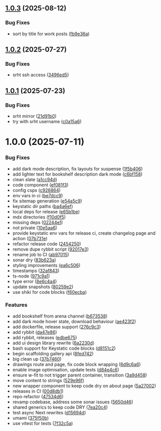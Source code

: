 ## [1.0.3](https://github.com/et0and/tom.so/compare/v1.0.2...v1.0.3) (2025-08-12)


### Bug Fixes

* sort by title for work posts ([fb9e36a](https://github.com/et0and/tom.so/commit/fb9e36a9370897a8c8b746e6032230cc599b3507))

## [1.0.2](https://github.com/et0and/tom.so/compare/v1.0.1...v1.0.2) (2025-07-27)


### Bug Fixes

* srht ssh access ([3496ed5](https://github.com/et0and/tom.so/commit/3496ed58ff31abacfee77117aaed36ffb11a4336))

## [1.0.1](https://github.com/et0and/tom.so/compare/v1.0.0...v1.0.1) (2025-07-23)


### Bug Fixes

* srht mirror ([21d91b0](https://github.com/et0and/tom.so/commit/21d91b0a8aae35f0c65e46a59c8bf724bba7307e))
* try with srht username ([c0a15a6](https://github.com/et0and/tom.so/commit/c0a15a6c59b669036f61ab640c8d4a6c8e682776))

# 1.0.0 (2025-07-11)

### Bug Fixes

- add dark mode description, fix layouts for suspense ([1f5b406](https://github.com/et0and/tom.so/commit/1f5b4060c1535b1ce2ea0da7d6eda26dcc0ed7e5))
- add lighter text for bookshelf description dark mode ([c6bf158](https://github.com/et0and/tom.so/commit/c6bf158a98b2be4c5e11a828b2c51aff751b2e6d))
- clean slate ([a1cc94d](https://github.com/et0and/tom.so/commit/a1cc94dc7efd350ce77dd6ccfb086cc6e3e137aa))
- code component ([ef081f3](https://github.com/et0and/tom.so/commit/ef081f3e9999efd0e201548b4c7482859acfa035))
- config csps ([c926864](https://github.com/et0and/tom.so/commit/c9268649e580451f193e9e0359babe2cc989ed9c))
- env vars in ci ([be7dcc9](https://github.com/et0and/tom.so/commit/be7dcc970e5ae5baac12cdabf2baa5ff3107e601))
- fix sitemap generation ([e54a5c9](https://github.com/et0and/tom.so/commit/e54a5c963eecbad0c8800f3326fd11beae45a7e4))
- keystatic dir paths ([ba4a6ef](https://github.com/et0and/tom.so/commit/ba4a6ef1466fbb12e7fda266e9e8e0bea321c73a))
- local deps for release ([e65b1be](https://github.com/et0and/tom.so/commit/e65b1be101525df1e0b03d972a562ce20db65391))
- mdx directories ([f10d0f5](https://github.com/et0and/tom.so/commit/f10d0f54a3a67899b23827c000a2ac7050cd0cb3))
- missing deps ([02244e1](https://github.com/et0and/tom.so/commit/02244e1b2cedf2852929775ea61b25ec88fbb53a))
- not private ([10e5aa6](https://github.com/et0and/tom.so/commit/10e5aa648128a8aaf537e2b620f36d637e6fb128))
- provide keystatic env vars for release ci, create changelog page and action ([07b731e](https://github.com/et0and/tom.so/commit/07b731e8f1d4451b73b8ce24fb47ce240767f9f7))
- refactor release code ([2454250](https://github.com/et0and/tom.so/commit/2454250d766916d7b6d84a5e1f443a7d8ff8a31f))
- remove dupe rybbit script ([92017e3](https://github.com/et0and/tom.so/commit/92017e3c5d4405be991b874a8c71605f0af95094))
- rename job to CI ([ab97015](https://github.com/et0and/tom.so/commit/ab97015834f7bf9033792288661cfd199b7c96b4))
- sonar dry ([83b623a](https://github.com/et0and/tom.so/commit/83b623a03fd1e3602cfd67ea60a6eb0e259e38d1))
- styling improvements ([ea6c506](https://github.com/et0and/tom.so/commit/ea6c506a8b88163b0e1d9d4554fc7a25b6c3796a))
- timestamps ([32af843](https://github.com/et0and/tom.so/commit/32af8437876a38cafb6b93852e80bc6aefa767b6))
- ts-node ([971c9a1](https://github.com/et0and/tom.so/commit/971c9a1dbc8c443e05345d16e484a8e35c4b7e23))
- type error ([8e6c4a4](https://github.com/et0and/tom.so/commit/8e6c4a4ced1794b4152716f526086572e8b83a49))
- update snapshots ([80259e2](https://github.com/et0and/tom.so/commit/80259e2b086c2212c3334b334534e79d972dbcb9))
- use shiki for code blocks ([f60ecba](https://github.com/et0and/tom.so/commit/f60ecba0f200224111387bf46438865a9cdb1647))

### Features

- add bookshelf from arena channel ([b673538](https://github.com/et0and/tom.so/commit/b6735386b160430ae52934afc678d6c176578993))
- add dark mode hover state, download behaviour ([ae423f2](https://github.com/et0and/tom.so/commit/ae423f2027255fb9f39ca0fcc92f8b1c40396ada))
- add dockerfile, release support ([276c9c3](https://github.com/et0and/tom.so/commit/276c9c36eaa11fe23aded185d706d756b0a1e524))
- add rybbit ([da47e86](https://github.com/et0and/tom.so/commit/da47e86eb63161c4b2589b7bbc58629c73a3381f))
- add rybbit, releases ([edbe675](https://github.com/et0and/tom.so/commit/edbe675bc9d401b7f4c3e373549f11efe9553913))
- add ui design library rewrite ([6a2230d](https://github.com/et0and/tom.so/commit/6a2230db918356a7584876b03d369ee936f6291f))
- bash support for Keystatic code blocks ([d8151c2](https://github.com/et0and/tom.so/commit/d8151c21902d359b7a782fbf8b62136a5375c364))
- begin scaffolding gallery api ([8fed742](https://github.com/et0and/tom.so/commit/8fed7428ffcbed4ef16d423f125b395642b53f7c))
- big clean up ([37b7460](https://github.com/et0and/tom.so/commit/37b74608d9f45bf366f4e0aea647937118ebb0f9))
- drawings route and page, fix code block wrapping ([6d9c6a6](https://github.com/et0and/tom.so/commit/6d9c6a6460924cdf7c2fe67a5fdedf3866f2448c))
- enable image optimisation, update tests ([d84e4c6](https://github.com/et0and/tom.so/commit/d84e4c65e91a7e53c89afddce59b2edd556c170f))
- ensure w-fit to not trigger parent container, transition ([3a9d458](https://github.com/et0and/tom.so/commit/3a9d458c895b5d5d10409dbe7a486f837f816d53))
- move content to strings ([529e96f](https://github.com/et0and/tom.so/commit/529e96f6eed03a522e7011f29814c3aff6bc6507))
- new wrapper component to keep code dry on about page ([5a27002](https://github.com/et0and/tom.so/commit/5a2700245fa889f60422ef6af18a6963e7377978))
- releases in CI ([00d8db1](https://github.com/et0and/tom.so/commit/00d8db109198bf04acbf900566f77ddb8a83405b))
- repo refactor ([47534d6](https://github.com/et0and/tom.so/commit/47534d6abb972104296f3bbeacbe5fc9693d0006))
- revamp codebase, address some sonar issues ([5650d46](https://github.com/et0and/tom.so/commit/5650d46b94a3765c36f147b3443eb75009767c5f))
- shared generics to keep code DRY ([7ea20c4](https://github.com/et0and/tom.so/commit/7ea20c44ca94b7a134a66fb14f5df20d0216d8f4))
- test async Next rewrites ([d15694d](https://github.com/et0and/tom.so/commit/d15694dcdd5a74ea3d7f48cb1fc9fb498aed0f0f))
- umami ([375f50b](https://github.com/et0and/tom.so/commit/375f50b66be49250721120c7f8009963d70a814f))
- use vitest for tests ([7f32c5a](https://github.com/et0and/tom.so/commit/7f32c5a05df547648b6230d50820aca58a7f3ad6))
